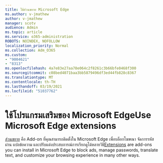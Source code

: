 ```yaml
---
title: ใช้ส่วนขยาย Microsoft Edge
ms.author: v-jmathew
author: v-jmathew
manager: scotv
audience: Admin
ms.topic: article
ms.service: o365-administration
ROBOTS: NOINDEX, NOFOLLOW
localization_priority: Normal
ms.collection: Adm_O365
ms.custom:
- "9004621"
- "8313"
ms.openlocfilehash: 4a7e83e27aa78e064c2f8261c3b66bfe0468f300
ms.sourcegitcommit: c08bed4071baa3bb5879496df3ed44fb828c8367
ms.translationtype: MT
ms.contentlocale: th-TH
ms.lasthandoff: 03/19/2021
ms.locfileid: "51037762"
---
```

# <a name="use-microsoft-edge-extensions"></a><span data-ttu-id="995fc-102">ใช้โปรแกรมเสริมของ Microsoft Edge</span><span class="sxs-lookup"><span data-stu-id="995fc-102">Use Microsoft Edge extensions</span></span>

<span data-ttu-id="995fc-103">[ส่วนขยาย](https://go.microsoft.com/fwlink/?linkid=2135619) คือ Add-on ที่คุณสามารถติดตั้งใน Microsoft Edge เพื่อบล็อกโฆษณา จัดการรหัสผ่าน แปลข้อความ และปรับแต่งประสบการณ์การเรียกดูได้หลายวิธี</span><span class="sxs-lookup"><span data-stu-id="995fc-103">[Extensions](https://go.microsoft.com/fwlink/?linkid=2135619) are add-ons you can install in Microsoft Edge to block ads, manage passwords, translate text, and customize your browsing experience in many other ways.</span></span>
